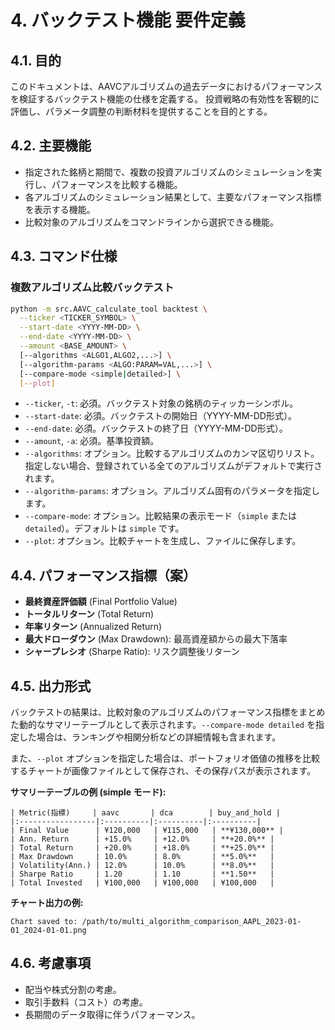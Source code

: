 # 4. バックテスト機能 要件定義

## 4.1. 目的
このドキュメントは、AAVCアルゴリズムの過去データにおけるパフォーマンスを検証するバックテスト機能の仕様を定義する。
投資戦略の有効性を客観的に評価し、パラメータ調整の判断材料を提供することを目的とする。

## 4.2. 主要機能
- 指定された銘柄と期間で、複数の投資アルゴリズムのシミュレーションを実行し、パフォーマンスを比較する機能。
- 各アルゴリズムのシミュレーション結果として、主要なパフォーマンス指標を表示する機能。
- 比較対象のアルゴリズムをコマンドラインから選択できる機能。

## 4.3. コマンド仕様

### 複数アルゴリズム比較バックテスト
```bash
python -m src.AAVC_calculate_tool backtest \
  --ticker <TICKER_SYMBOL> \
  --start-date <YYYY-MM-DD> \
  --end-date <YYYY-MM-DD> \
  --amount <BASE_AMOUNT> \
  [--algorithms <ALGO1,ALGO2,...>] \
  [--algorithm-params <ALGO:PARAM=VAL,...>] \
  [--compare-mode <simple|detailed>] \
  [--plot]
```
- `--ticker`, `-t`: 必須。バックテスト対象の銘柄のティッカーシンボル。
- `--start-date`: 必須。バックテストの開始日（YYYY-MM-DD形式）。
- `--end-date`: 必須。バックテストの終了日（YYYY-MM-DD形式）。
- `--amount`, `-a`: 必須。基準投資額。
- `--algorithms`: オプション。比較するアルゴリズムのカンマ区切りリスト。指定しない場合、登録されている全てのアルゴリズムがデフォルトで実行されます。
- `--algorithm-params`: オプション。アルゴリズム固有のパラメータを指定します。
- `--compare-mode`: オプション。比較結果の表示モード（`simple` または `detailed`）。デフォルトは `simple` です。
- `--plot`: オプション。比較チャートを生成し、ファイルに保存します。


## 4.4. パフォーマンス指標（案）
- **最終資産評価額** (Final Portfolio Value)
- **トータルリターン** (Total Return)
- **年率リターン** (Annualized Return)
- **最大ドローダウン** (Max Drawdown): 最高資産額からの最大下落率
- **シャープレシオ** (Sharpe Ratio): リスク調整後リターン

## 4.5. 出力形式

バックテストの結果は、比較対象のアルゴリズムのパフォーマンス指標をまとめた動的なサマリーテーブルとして表示されます。`--compare-mode detailed` を指定した場合は、ランキングや相関分析などの詳細情報も含まれます。

また、`--plot` オプションを指定した場合は、ポートフォリオ価値の推移を比較するチャートが画像ファイルとして保存され、その保存パスが表示されます。

**サマリーテーブルの例 (simple モード):**

```
| Metric(指標)     | aavc       | dca        | buy_and_hold |
|:-----------------|:----------|:----------|:----------|
| Final Value      | ¥120,000   | ¥115,000   | **¥130,000** |
| Ann. Return      | +15.0%     | +12.0%     | **+20.0%** |
| Total Return     | +20.0%     | +18.0%     | **+25.0%** |
| Max Drawdown     | 10.0%      | 8.0%       | **5.0%**   |
| Volatility(Ann.) | 12.0%      | 10.0%      | **8.0%**   |
| Sharpe Ratio     | 1.20       | 1.10       | **1.50**   |
| Total Invested   | ¥100,000   | ¥100,000   | ¥100,000   |
```

**チャート出力の例:**

```
Chart saved to: /path/to/multi_algorithm_comparison_AAPL_2023-01-01_2024-01-01.png
```

## 4.6. 考慮事項
- 配当や株式分割の考慮。
- 取引手数料（コスト）の考慮。
- 長期間のデータ取得に伴うパフォーマンス。
